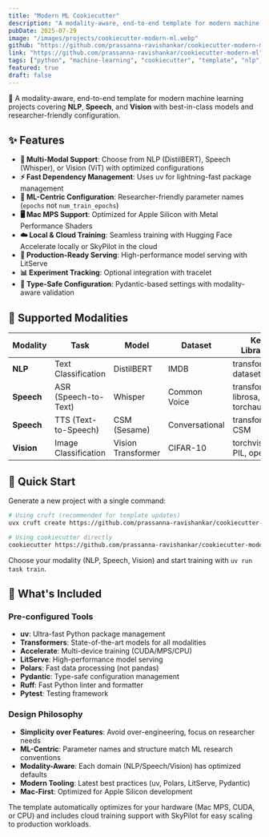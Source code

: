 ```yaml
---
title: "Modern ML Cookiecutter"
description: "A modality-aware, end-to-end template for modern machine learning projects covering NLP, Speech, and Vision with best-in-class models and researcher-friendly configuration"
pubDate: 2025-07-29
image: "/images/projects/cookiecutter-modern-ml.webp"
github: "https://github.com/prassanna-ravishankar/cookiecutter-modern-ml"
link: "https://github.com/prassanna-ravishankar/cookiecutter-modern-ml"
tags: ["python", "machine-learning", "cookiecutter", "template", "nlp", "speech", "vision", "pytorch", "transformers"]
featured: true
draft: false
---
```


🚀 A modality-aware, end-to-end template for modern machine learning projects covering **NLP**, **Speech**, and **Vision** with best-in-class models and researcher-friendly configuration.

## ✨ Features

* **🎯 Multi-Modal Support**: Choose from NLP (DistilBERT), Speech (Whisper), or Vision (ViT) with optimized configurations
* **⚡ Fast Dependency Management**: Uses uv for lightning-fast package management
* **🧠 ML-Centric Configuration**: Researcher-friendly parameter names (`epochs` not `num_train_epochs`)
* **🖥️ Mac MPS Support**: Optimized for Apple Silicon with Metal Performance Shaders
* **☁️ Local & Cloud Training**: Seamless training with Hugging Face Accelerate locally or SkyPilot in the cloud
* **🚀 Production-Ready Serving**: High-performance model serving with LitServe
* **📊 Experiment Tracking**: Optional integration with tracelet
* **🔧 Type-Safe Configuration**: Pydantic-based settings with modality-aware validation

## 🎯 Supported Modalities

| Modality   | Task                 | Model              | Dataset        | Key Libraries                     |
| ---------- | -------------------- | ------------------ | -------------- | --------------------------------- |
| **NLP**    | Text Classification  | DistilBERT         | IMDB           | transformers, datasets            |
| **Speech** | ASR (Speech-to-Text) | Whisper            | Common Voice   | transformers, librosa, torchaudio |
| **Speech** | TTS (Text-to-Speech) | CSM (Sesame)       | Conversational | transformers, CSM                 |
| **Vision** | Image Classification | Vision Transformer | CIFAR-10       | torchvision, PIL, opencv          |

## 🚀 Quick Start

Generate a new project with a single command:

```bash
# Using cruft (recommended for template updates)
uvx cruft create https://github.com/prassanna-ravishankar/cookiecutter-modern-ml

# Using cookiecutter directly
cookiecutter https://github.com/prassanna-ravishankar/cookiecutter-modern-ml
```

Choose your modality (NLP, Speech, Vision) and start training with `uv run task train`.

## 🔧 What's Included

### Pre-configured Tools

* **uv**: Ultra-fast Python package management
* **Transformers**: State-of-the-art models for all modalities
* **Accelerate**: Multi-device training (CUDA/MPS/CPU)
* **LitServe**: High-performance model serving
* **Polars**: Fast data processing (not pandas)
* **Pydantic**: Type-safe configuration management
* **Ruff**: Fast Python linter and formatter
* **Pytest**: Testing framework

### Design Philosophy

* **Simplicity over Features**: Avoid over-engineering, focus on researcher needs
* **ML-Centric**: Parameter names and structure match ML research conventions
* **Modality-Aware**: Each domain (NLP/Speech/Vision) has optimized defaults
* **Modern Tooling**: Latest best practices (uv, Polars, LitServe, Pydantic)
* **Mac-First**: Optimized for Apple Silicon development

The template automatically optimizes for your hardware (Mac MPS, CUDA, or CPU) and includes cloud training support with SkyPilot for easy scaling to production workloads. 